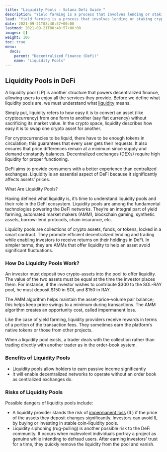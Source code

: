 ```yaml
---
title: "Liquidity Pools - Solana Defi Guide "
description: "Yield farming is a process that involves lending or staking crypto assets to generate rewards or high returns as passive incomes in the form of additional cryptocurrency"
lead: "Yield farming is a process that involves lending or staking crypto assets to generate rewards or high returns as passive incomes in the form of additional cryptocurrency"
date: 2021-09-21T08:48:57+00:00
lastmod: 2021-09-21T08:48:57+00:00
images: []
weight: 106
toc: true
menu:
  docs:
    parent: "Decentralized Finance (Defi)"
    name: "Liquidity Pools"
---
```


## Liquidity Pools in DeFi

A liquidity pool (LP) is another structure that powers decentralized finance, allowing users to enjoy all the services they provide. Before we define what liquidity pools are, we must understand what [liquidity](https://www.investopedia.com/terms/l/liquidity.asp) means.

Simply put, liquidity refers to how easy it is to convert an asset (like cryptocurrency) from one form to another (say fiat currency) without sacrificing its market value. In the crypto space, liquidity describes how easy it is to swap one crypto asset for another.

For cryptocurrencies to be liquid, there have to be enough tokens in circulation; this guarantees that every user gets their requests. It also ensures that price differences remain at a minimum since supply and demand constantly balances. Decentralized exchanges (DEXs) require high liquidity for proper functioning.

DeFi aims to provide consumers with a better experience than centralized exchanges. Liquidity is an essential aspect of DeFi because it significantly affects assets’ prices.

What Are Liquidity Pools?

Having defined what liquidity is, it’s time to understand liquidity pools and their role in the DeFi ecosystem. Liquidity pools are among the fundamental technologies powering the DeFi networks. They’re an integral part of yield farming, automated market makers (AMM), blockchain gaming, synthetic assets, borrow-lend protocols, chain insurance, etc.

Liquidity pools are collections of crypto assets, funds, or tokens, locked in a smart contract. They promote efficient decentralized lending and trading while enabling investors to receive returns on their holdings in DeFi. In simpler terms, they are AMMs that offer liquidity to help an asset avoid significant fluctuations.

### How Do Liquidity Pools Work?

An investor must deposit two crypto-assets into the pool to offer liquidity. The value of the two assets must be equal at the time the investor places them. For instance, if the investor wishes to contribute $300 to the SOL-RAY pool, he must deposit $150 in SOL and $150 in RAY.

The AMM algorithm helps maintain the asset-price-volume pair balance; this helps keep price swings to a minimum during transactions. The AMM algorithm creates an opportunity cost, called impermanent loss.

Like the case of yield farming, liquidity providers receive rewards in terms of a portion of the transaction fees. They sometimes earn the platform’s native tokens or those from other projects.

When a liquidity pool exists, a trader deals with the collection rather than trading directly with another trader as in the order-book system.

### Benefits of Liquidity Pools

- Liquidity pools allow holders to earn passive income significantly
- It will enable decentralized networks to operate without an order book as centralized exchanges do.

### Risks of Liquidity Pools

Possible dangers of liquidity pools include:

- A liquidity provider stands the risk of [impermanent loss](https://academy.binance.com/en/articles/impermanent-loss-explained) (IL) if the price of the assets they deposit changes significantly. Investors can avoid IL by buying or investing in stable coin-liquidity pools.
- Liquidity siphoning (rug-pulling) is another possible risk to the DeFi community. It occurs when malevolent individuals portray a project as genuine while intending to defraud users. After earning investors' trust for a time, they quickly remove the liquidity from the pool and vanish.
